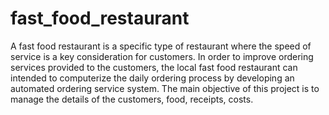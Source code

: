 # fast_food_restaurant
A fast food restaurant is a specific type of restaurant where the speed of service is a key consideration for customers. In order to improve ordering services provided to the  customers, the local fast food restaurant can intended to computerize the daily ordering process by developing an automated ordering service system. The main objective of this project is to manage the details of the customers, food, receipts, costs.
